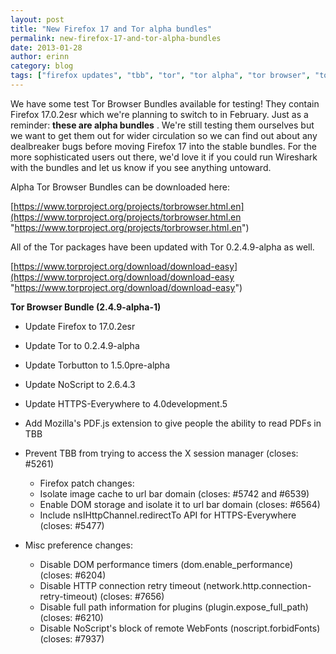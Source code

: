 ```yaml
---
layout: post
title: "New Firefox 17 and Tor alpha bundles"
permalink: new-firefox-17-and-tor-alpha-bundles
date: 2013-01-28
author: erinn
category: blog
tags: ["firefox updates", "tbb", "tor", "tor alpha", "tor browser", "tor browser bundle"]
---
```


We have some test Tor Browser Bundles available for testing! They contain Firefox 17.0.2esr which we're planning to switch to in February. Just as a reminder: **these are alpha bundles** . We're still testing them ourselves but we want to get them out for wider circulation so we can find out about any dealbreaker bugs before moving Firefox 17 into the stable bundles. For the more sophisticated users out there, we'd love it if you could run Wireshark with the bundles and let us know if you see anything untoward.

Alpha Tor Browser Bundles can be downloaded here:

[https://www.torproject.org/projects/torbrowser.html.en](https://www.torproject.org/projects/torbrowser.html.en "https://www.torproject.org/projects/torbrowser.html.en")

All of the Tor packages have been updated with Tor 0.2.4.9-alpha as well.

[https://www.torproject.org/download/download-easy](https://www.torproject.org/download/download-easy "https://www.torproject.org/download/download-easy")

**Tor Browser Bundle (2.4.9-alpha-1)**

- Update Firefox to 17.0.2esr
- Update Tor to 0.2.4.9-alpha
- Update Torbutton to 1.5.0pre-alpha
- Update NoScript to 2.6.4.3
- Update HTTPS-Everywhere to 4.0development.5
- Add Mozilla's PDF.js extension to give people the ability to read PDFs in  
 TBB
- Prevent TBB from trying to access the X session manager (closes: #5261)

  - Firefox patch changes:
  - Isolate image cache to url bar domain (closes: #5742 and #6539)
  - Enable DOM storage and isolate it to url bar domain (closes: #6564)
  - Include nsIHttpChannel.redirectTo API for HTTPS-Everywhere (closes: #5477)
- Misc preference changes:

  - Disable DOM performance timers (dom.enable\_performance) (closes: #6204)
  - Disable HTTP connection retry timeout (network.http.connection-retry-timeout) (closes: #7656)
  - Disable full path information for plugins (plugin.expose\_full\_path) (closes: #6210)
  - Disable NoScript's block of remote WebFonts (noscript.forbidFonts) (closes: #7937)

